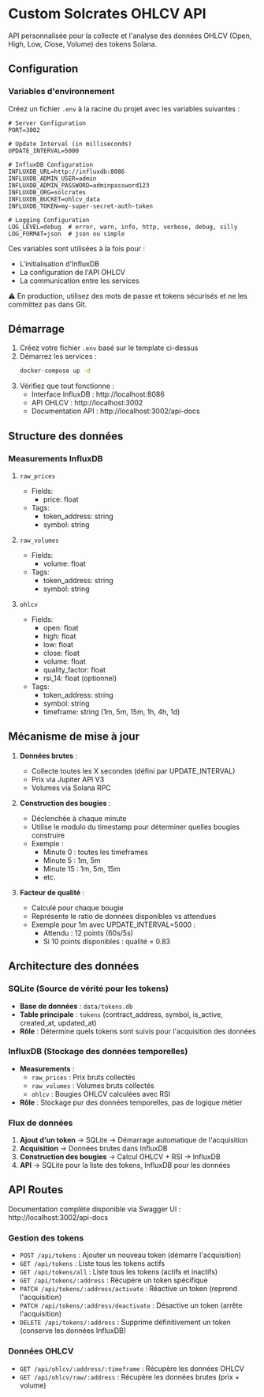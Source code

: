 # Custom Solcrates OHLCV API

API personnalisée pour la collecte et l'analyse des données OHLCV (Open, High, Low, Close, Volume) des tokens Solana.

## Configuration

### Variables d'environnement

Créez un fichier `.env` à la racine du projet avec les variables suivantes :

```env
# Server Configuration
PORT=3002

# Update Interval (in milliseconds)
UPDATE_INTERVAL=5000

# InfluxDB Configuration
INFLUXDB_URL=http://influxdb:8086
INFLUXDB_ADMIN_USER=admin
INFLUXDB_ADMIN_PASSWORD=adminpassword123
INFLUXDB_ORG=solcrates
INFLUXDB_BUCKET=ohlcv_data
INFLUXDB_TOKEN=my-super-secret-auth-token

# Logging Configuration
LOG_LEVEL=debug  # error, warn, info, http, verbose, debug, silly
LOG_FORMAT=json  # json ou simple
```

Ces variables sont utilisées à la fois pour :
- L'initialisation d'InfluxDB
- La configuration de l'API OHLCV
- La communication entre les services

⚠️ En production, utilisez des mots de passe et tokens sécurisés et ne les committez pas dans Git.

## Démarrage

1. Créez votre fichier `.env` basé sur le template ci-dessus
2. Démarrez les services :
   ```bash
   docker-compose up -d
   ```
3. Vérifiez que tout fonctionne :
   - Interface InfluxDB : http://localhost:8086
   - API OHLCV : http://localhost:3002
   - Documentation API : http://localhost:3002/api-docs

## Structure des données

### Measurements InfluxDB

1. `raw_prices`
   - Fields:
     * price: float
   - Tags:
     * token_address: string
     * symbol: string

2. `raw_volumes`
   - Fields:
     * volume: float
   - Tags:
     * token_address: string
     * symbol: string

3. `ohlcv`
   - Fields:
     * open: float
     * high: float
     * low: float
     * close: float
     * volume: float
     * quality_factor: float
     * rsi_14: float (optionnel)
   - Tags:
     * token_address: string
     * symbol: string
     * timeframe: string (1m, 5m, 15m, 1h, 4h, 1d)

## Mécanisme de mise à jour

1. **Données brutes** : 
   - Collecte toutes les X secondes (défini par UPDATE_INTERVAL)
   - Prix via Jupiter API V3
   - Volumes via Solana RPC

2. **Construction des bougies** :
   - Déclenchée à chaque minute
   - Utilise le modulo du timestamp pour déterminer quelles bougies construire
   - Exemple : 
     * Minute 0 : toutes les timeframes
     * Minute 5 : 1m, 5m
     * Minute 15 : 1m, 5m, 15m
     * etc.

3. **Facteur de qualité** :
   - Calculé pour chaque bougie
   - Représente le ratio de données disponibles vs attendues
   - Exemple pour 1m avec UPDATE_INTERVAL=5000 :
     * Attendu : 12 points (60s/5s)
     * Si 10 points disponibles : qualité = 0.83

## Architecture des données

### SQLite (Source de vérité pour les tokens)
- **Base de données** : `data/tokens.db`
- **Table principale** : `tokens` (contract_address, symbol, is_active, created_at, updated_at)
- **Rôle** : Détermine quels tokens sont suivis pour l'acquisition des données

### InfluxDB (Stockage des données temporelles)
- **Measurements** :
  - `raw_prices` : Prix bruts collectés
  - `raw_volumes` : Volumes bruts collectés  
  - `ohlcv` : Bougies OHLCV calculées avec RSI
- **Rôle** : Stockage pur des données temporelles, pas de logique métier

### Flux de données
1. **Ajout d'un token** → SQLite → Démarrage automatique de l'acquisition
2. **Acquisition** → Données brutes dans InfluxDB
3. **Construction des bougies** → Calcul OHLCV + RSI → InfluxDB
4. **API** → SQLite pour la liste des tokens, InfluxDB pour les données

## API Routes

Documentation complète disponible via Swagger UI : http://localhost:3002/api-docs

### Gestion des tokens

- `POST /api/tokens` : Ajouter un nouveau token (démarre l'acquisition)
- `GET /api/tokens` : Liste tous les tokens actifs
- `GET /api/tokens/all` : Liste tous les tokens (actifs et inactifs)
- `GET /api/tokens/:address` : Récupère un token spécifique
- `PATCH /api/tokens/:address/activate` : Réactive un token (reprend l'acquisition)
- `PATCH /api/tokens/:address/deactivate` : Désactive un token (arrête l'acquisition)
- `DELETE /api/tokens/:address` : Supprime définitivement un token (conserve les données InfluxDB)

### Données OHLCV

- `GET /api/ohlcv/:address/:timeframe` : Récupère les données OHLCV
- `GET /api/ohlcv/raw/:address` : Récupère les données brutes (prix + volume)